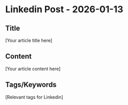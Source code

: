 # Linkedin Post - 2026-01-13

## Title
[Your article title here]

## Content
[Your article content here]

## Tags/Keywords
[Relevant tags for Linkedin]
